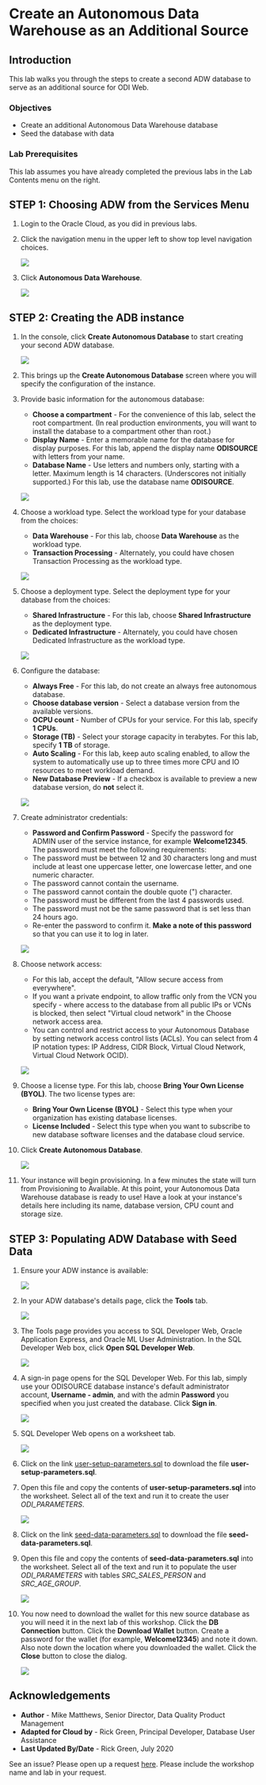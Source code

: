 # Create an Autonomous Data Warehouse as an Additional Source

## Introduction

This lab walks you through the steps to create a second ADW database to serve as an additional source for ODI Web.

### Objectives

-   Create an additional Autonomous Data Warehouse database
-   Seed the database with data

### Lab Prerequisites

This lab assumes you have already completed the previous labs in the Lab Contents menu on the right.

## **STEP 1**: Choosing ADW from the Services Menu

1. Login to the Oracle Cloud, as you did in previous labs.
2. Click the navigation menu in the upper left to show top level navigation choices.

    ![](./images/Picture100-36.jpg " ")

3. Click **Autonomous Data Warehouse**.

    ![](images/click-autonomous-data-warehouse.jpg " ")

## **STEP 2**: Creating the ADB instance

1. In the console, click **Create Autonomous Database** to start creating your second ADW database.

    ![](./images/click-create-autonomous-database-source.png " ")

2.  This brings up the __Create Autonomous Database__ screen where you will specify the configuration of the instance.
3. Provide basic information for the autonomous database:

    - __Choose a compartment__ - For the convenience of this lab, select the root compartment. (In real production environments, you will want to install the database to a compartment other than root.)
    - __Display Name__ - Enter a memorable name for the database for display purposes. For this lab, append the display name **ODISOURCE** with letters from your name.
    - __Database Name__ - Use letters and numbers only, starting with a letter. Maximum length is 14 characters. (Underscores not initially supported.) For this lab, use the database name **ODISOURCE**.

    ![](./images/provide-basic-information-source.png " ")

4. Choose a workload type. Select the workload type for your database from the choices:

    - __Data Warehouse__ - For this lab, choose __Data Warehouse__ as the workload type.
    - __Transaction Processing__ - Alternately, you could have chosen Transaction Processing as the workload type.

    ![](./images/choose-workload-type.png " ")

5. Choose a deployment type. Select the deployment type for your database from the choices:

    - __Shared Infrastructure__ - For this lab, choose __Shared Infrastructure__ as the deployment type.
    - __Dedicated Infrastructure__ - Alternately, you could have chosen Dedicated Infrastructure as the workload type.

    ![](./images/choose-deployment-type.png " ")

6. Configure the database:

    - __Always Free__ - For this lab, do not create an always free autonomous database.
    - __Choose database version__ - Select a database version from the available versions.
    - __OCPU count__ - Number of CPUs for your service. For this lab, specify __1 CPUs__.
    - __Storage (TB)__ - Select your storage capacity in terabytes. For this lab, specify __1 TB__ of storage.
    - __Auto Scaling__ - For this lab, keep auto scaling enabled, to allow the system to automatically use up to three times more CPU and IO resources to meet workload demand.
    - __New Database Preview__ - If a checkbox is available to preview a new database version, do __not__ select it.

    ![](./images/configure-the-database-source.png " ")

7. Create administrator credentials:

    - __Password and Confirm Password__ - Specify the password for ADMIN user of the service instance, for example **Welcome12345**. The password must meet the following requirements:
    - The password must be between 12 and 30 characters long and must include at least one uppercase letter, one lowercase letter, and one numeric character.
    - The password cannot contain the username.
    - The password cannot contain the double quote (") character.
    - The password must be different from the last 4 passwords used.
    - The password must not be the same password that is set less than 24 hours ago.
    - Re-enter the password to confirm it. **Make a note of this password** so that you can use it to log in later.

    ![](./images/create-administrator-credentials.jpg " ")
8. Choose network access:
    - For this lab, accept the default, "Allow secure access from everywhere".
    - If you want a private endpoint, to allow traffic only from the VCN you specify - where access to the database from all public IPs or VCNs is blocked, then select "Virtual cloud network" in the Choose network access area.
    - You can control and restrict access to your Autonomous Database by setting network access control lists (ACLs). You can select from 4 IP notation types: IP Address, CIDR Block, Virtual Cloud Network, Virtual Cloud Network OCID).

    ![](./images/choose-network-access.png " ")

9. Choose a license type. For this lab, choose __Bring Your Own License (BYOL)__. The two license types are:

    - __Bring Your Own License (BYOL)__ - Select this type when your organization has existing database licenses.
    - __License Included__ - Select this type when you want to subscribe to new database software licenses and the database cloud service.

10. Click __Create Autonomous Database__.

    ![](./images/choose-license-type-click-create.jpg " ")

11.  Your instance will begin provisioning. In a few minutes the state will turn from Provisioning to Available. At this point, your Autonomous Data Warehouse database is ready to use! Have a look at your instance's details here including its name, database version, CPU count and storage size.

## **STEP 3**: Populating ADW Database with Seed Data

1. Ensure your ADW instance is available:

    ![](./images/source-database-is-available.png " ")

2. In your ADW database's details page, click the **Tools** tab.

    ![](./images/click-tools-tab-odisource.png " ")

3. The Tools page provides you access to SQL Developer Web, Oracle Application Express, and Oracle ML User Administration. In the SQL Developer Web box, click **Open SQL Developer Web**.

    ![](./images/click-open-sql-developer-web-odisource.png " ")

4. A sign-in page opens for the SQL Developer Web. For this lab, simply use your ODISOURCE database instance's default administrator account, **Username - admin**, and with the admin **Password** you specified when you just created the database. Click **Sign in**.

    ![](./images/sign-in-sqldeveloper-web-odisource.png " ")

5. SQL Developer Web opens on a worksheet tab.

    ![](./images/worksheet-tab-odisource.png " ")

6. Click on the link [user-setup-parameters.sql](./files/user-setup-parameters.sql) to download the file **user-setup-parameters.sql**.   

7. Open this file and copy the contents of **user-setup-parameters.sql** into the worksheet. Select all of the text and run it to create the user *ODI\_PARAMETERS*.

    ![](./images/user-setup-parameters.png " ")

9. Click on the link [seed-data-parameters.sql](./files/seed-data-parameters.sql) to download the file **seed-data-parameters.sql**.

10. Open this file and copy the contents of **seed-data-parameters.sql** into the worksheet. Select all of the text and run it to populate the user *ODI\_PARAMETERS* with tables *SRC\_SALES\_PERSON* and *SRC\_AGE_GROUP*.

    ![](./images/seed-data-parameters.png " ")  

11. You now need to download the wallet for this new source database as you will need it in the next lab of this workshop. Click the **DB Connection** button. Click the **Download Wallet** button. Create a password for the wallet (for example,  **Welcome12345**) and note it down. Also note down the location where you downloaded the wallet. Click the **Close** button to close the dialog.

    ![](./images/download-wallet-for-additional-source.png " ")  

## Acknowledgements

- **Author** - Mike Matthews, Senior Director, Data Quality Product Management
- **Adapted for Cloud by** - Rick Green, Principal Developer, Database User Assistance
- **Last Updated By/Date** - Rick Green, July 2020

See an issue?  Please open up a request [here](https://github.com/oracle/learning-library/issues).   Please include the workshop name and lab in your request.
